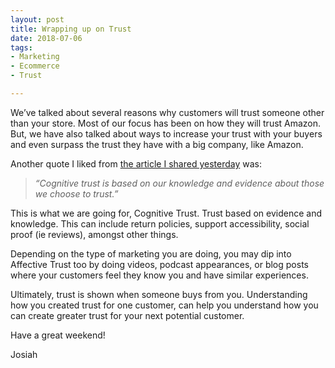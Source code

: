 ```yaml
---
layout: post
title: Wrapping up on Trust
date: 2018-07-06
tags:
- Marketing
- Ecommerce 
- Trust

---
```



<p>We’ve talked about several reasons why customers will trust someone other than your store. Most of our focus has been on how they will trust Amazon. But, we have also talked about ways to increase your trust with your buyers and even surpass the trust they have with a big company, like Amazon.</p>

<p>Another quote I liked from <a href="https://www.psychologytoday.com/us/blog/between-cultures/201706/who-do-you-trust">the article I shared yesterday</a> was: </p>

<blockquote>
<p><em>“Cognitive trust is based on our knowledge and evidence about those we choose to trust.”</em></p>
</blockquote>

<p>This is what we are going for, Cognitive Trust. Trust based on evidence and knowledge. This can include return policies, support accessibility, social proof (ie reviews), amongst other things. </p>

<p>Depending on the type of marketing you are doing, you may dip into Affective Trust too by doing videos, podcast appearances, or blog posts where your customers feel they know you and have similar experiences.</p>

<p>Ultimately, trust is shown when someone buys from you. Understanding how you created trust for one customer, can help you understand how you can create greater trust for your next potential customer. </p>

<p>Have a great weekend!</p>

<p>Josiah</p>


